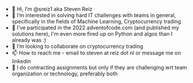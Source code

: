 - 👋 Hi, I’m @sreiz1 aka Steven Reiz
- 👀 I’m interested in solving hard IT challenges with teams in general, specifically in the fields of Machine Learning, Cryptocurrency trading 
- 🌱 I’ve participated in the 2022 adventofcode.com (and published my solutions here), I'm even more fired up on Python and algos than I already was :)
- 💞️ I’m looking to collaborate on cryptocurrency trading
- 📫 How to reach me - email to steven at reiz dot nl or message me on linkedin
- 🤑 I do contracting assignments but only if they are challenging wrt team organization or technology, preferably both

<!---
sreiz1/sreiz1 is a ✨ special ✨ repository because its `README.md` (this file) appears on your GitHub profile.
You can click the Preview link to take a look at your changes.
--->
